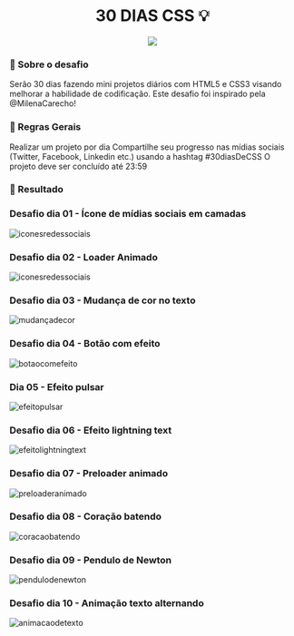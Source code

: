 <h1 align="center">
30 DIAS CSS 💡
</h1>
<p align="center">
<a target="_blank" rel="noopener noreferrer" href="https://camo.githubusercontent.com/66fe19848b26f90cf13a99b798f742a9e7809b27/68747470733a2f2f696d672e736869656c64732e696f2f62616467652f746563682d66726f6e742d2d656e642d627269676874677265656e"><img src="https://camo.githubusercontent.com/66fe19848b26f90cf13a99b798f742a9e7809b27/68747470733a2f2f696d672e736869656c64732e696f2f62616467652f746563682d66726f6e742d2d656e642d627269676874677265656e" data-canonical-src="https://img.shields.io/badge/tech-front--end-brightgreen" style="max-width:100%;"></a>

### 🧐 Sobre o desafio 


Serão 30 dias fazendo mini projetos diários com HTML5 e CSS3 visando melhorar a habilidade de codificação. Este desafio foi inspirado pela @MilenaCarecho!

### 🚨 Regras Gerais

Realizar um projeto por dia
Compartilhe seu progresso nas mídias sociais (Twitter, Facebook, Linkedin etc.) usando a hashtag #30diasDeCSS
O projeto deve ser concluído até 23:59

### 🎉 Resultado

### Desafio dia 01 - Ícone de mídias sociais em camadas
<img alt="iconesredessociais" src="https://ik.imagekit.io/atnyozbx9v/redessociais_qyAJc0W5h.gif">


### Desafio dia 02 - Loader Animado
<img alt="iconesredessociais" src="https://ik.imagekit.io/atnyozbx9v/loading_bw8wbp9LT.gif">


### Desafio dia 03 - Mudança de cor no texto
<img alt="mudançadecor" src="https://ik.imagekit.io/atnyozbx9v/needdcoffee_TqSzTCKmR.gif">

### Desafio dia 04 - Botão com efeito
<img alt="botaocomefeito" src="https://ik.imagekit.io/atnyozbx9v/botaohover_qsIO-ZWj9.gif">

### Dia 05 - Efeito pulsar
<img alt="efeitopulsar" src="https://ik.imagekit.io/atnyozbx9v/heart_YhBHcsI2dt.gif">

### Desafio dia 06 - Efeito lightning text
<img alt="efeitolightningtext" src="https://ik.imagekit.io/atnyozbx9v/efeito_GtOSH2lqd.gif">

### Desafio dia 07 - Preloader animado
<img alt="preloaderanimado" src="https://ik.imagekit.io/atnyozbx9v/preloader_animado_IYusYHJfD.gif">

### Desafio dia 08 - Coração batendo
<img alt="coracaobatendo" src="https://ik.imagekit.io/atnyozbx9v/cora__obatendo_IkYQJzCC3g.gif">

### Desafio dia 09 - Pendulo de Newton
<img alt="pendulodenewton" src="https://ik.imagekit.io/atnyozbx9v/pendulo_3kxEA7u8k6.gif">

### Desafio dia 10 - Animação texto alternando
<img alt="animacaodetexto" src="https://ik.imagekit.io/atnyozbx9v/EU_AMO_4z81uH6B6.gif">
